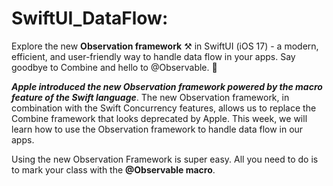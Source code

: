 # SwiftUI_DataFlow:
 Explore the new **Observation framework** ⚒️ in SwiftUI (iOS 17) - a modern, efficient, and user-friendly way to handle data flow in your apps. Say goodbye to Combine and hello to @Observable. 🚀


**_Apple introduced the new Observation framework powered by the macro feature of the Swift language_**. The new Observation framework, in combination with the Swift Concurrency features, allows us to replace the Combine framework that looks deprecated by Apple. This week, we will learn how to use the Observation framework to handle data flow in our apps.

Using the new Observation Framework is super easy. All you need to do is to mark your class with the **@Observable macro**.
